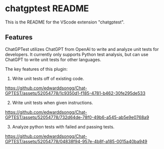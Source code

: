 # chatgptest README

This is the README for the VScode extension "chatgptest".

## Features

ChatGPTest utilizes ChatGPT from OpenAI to write and analyze unit tests for developers. It currently only supports Python test analysis, but can use ChatGPT to write unit tests for other languages.

The key features of this plugin:

1. Write unit tests off of existing code.



https://github.com/edwarddsongg/Chat-GPTEST/assets/52054778/1c9350d1-f185-4781-b462-30fe295de533



2. Write unit tests when given instructions.



https://github.com/edwarddsongg/Chat-GPTEST/assets/52054778/732d64de-78f0-49b6-a545-ab5e9e0768a9



3. Analyze python tests with failed and passing tests.



https://github.com/edwarddsongg/Chat-GPTEST/assets/52054778/04838f94-957e-4b8f-a185-0015a40ba949


